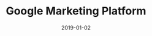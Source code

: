 ---
layout: site
title: "Google Marketing Platform"
date: 2019-01-02
categories: [google]
version: 0.0.0
major: 0
minor: 0
patch: 0
slug: google-marketing-platform
link: https://marketingplatform.google.com/
submitter: lpolepeddi
permalink: /sites/:slug
---